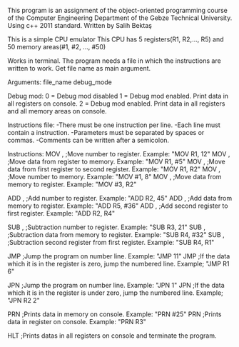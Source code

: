 This program is an assignment of the object-oriented programming course of the
Computer Engineering Department of the Gebze Technical University.
Using c++ 2011 standard.
Written by Salih Bektaş

This is a simple CPU emulator
This CPU has 5 registers(R1, R2,..., R5) and 50 memory areas(#1, #2, ..., #50)

Works in terminal.
The program needs a file in which the instructions are written to work.
Get file name as main argument.

Arguments:
file_name debug_mode

Debug mod:
0 = Debug mod disabled
1 = Debug mod enabled. Print data in all registers on console.
2 = Debug mod enabled. Print data in all registers and all memory areas on console.

Instructions file:
-There must be one instruction per line.
-Each line must contain a instruction.
-Parameters must be separated by spaces or commas.
-Comments can be written after a semicolon.

Instructions:
MOV <register>, <number> ;Move number to register. Example: "MOV R1, 12"
MOV <register>, <memory> ;Move data from register to memory. Example: "MOV R1, #5"
MOV <register>, <register> ;Move data from first register to second register. Example: "MOV R1, R2"
MOV <memory>, <number> ;Move number to memory. Example: "MOV #1, 8"
MOV <memory>, <register> ;Move data from memory to register. Example: "MOV #3, R2"

ADD <register>, <number> ;Add number to register. Example: "ADD R2, 45"
ADD <register>, <memory> ;Add data from memory to register. Example: "ADD R5, #36"
ADD <register>, <register> ;Add second register to first register. Example: "ADD R2, R4"

SUB <register>, <number> ;Subtraction number to register. Example: "SUB R3, 21"
SUB <register>, <memory> ;Subtraction data from memory to register. Example: "SUB R4, #32"
SUB <register>, <register> ;Subtraction second register from first register. Example: "SUB R4, R1"

JMP <number> ;Jump the program on number line. Example: "JMP 11"
JMP <register> <number> ;If the data which it is in the register is zero, jump the numbered line. Example; "JMP R1 6"

JPN <number> ;Jump the program on number line. Example: "JPN 1"
JPN <register> <number> ;If the data which it is in the register is under zero, jump the numbered line. Example; "JPN R2 2"

PRN <memory> ;Prints data in memory on console. Example: "PRN #25"
PRN <register> ;Prints data in register on console. Example: "PRN R3"

HLT ;Prints datas in all registers on console and terminate the program.
